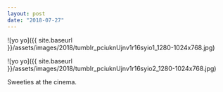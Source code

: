 ```yaml
---
layout: post
date: "2018-07-27"
---
```


![yo yo]({{ site.baseurl }}/assets/images/2018/tumblr_pciuknUjnv1r16syio1_1280-1024x768.jpg)

![yo yo]({{ site.baseurl }}/assets/images/2018/tumblr_pciuknUjnv1r16syio2_1280-1024x768.jpg)

Sweeties at the cinema.
